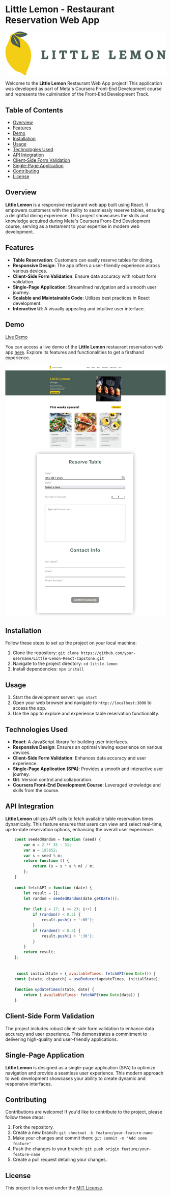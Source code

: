 # Little Lemon - Restaurant Reservation Web App

![Little Lemon](./src/images/little-lemon.png)

Welcome to the **Little Lemon** Restaurant Web App project! This application was developed as part of Meta's Coursera Front-End Development course and represents the culmination of the Front-End Development Track.

## Table of Contents

- [Overview](#overview)
- [Features](#features)
- [Demo](#demo)
- [Installation](#installation)
- [Usage](#usage)
- [Technologies Used](#technologies-used)
- [API Integration](#api-integration)
- [Client-Side Form Validation](#client-side-form-validation)
- [Single-Page Application](#single-page-application)
- [Contributing](#contributing)
- [License](#license)

## Overview

**Little Lemon** is a responsive restaurant web app built using React. It empowers customers with the ability to seamlessly reserve tables, ensuring a delightful dining experience. This project showcases the skills and knowledge acquired during Meta's Coursera Front-End Development course, serving as a testament to your expertise in modern web development.

## Features

- **Table Reservation**: Customers can easily reserve tables for dining.
- **Responsive Design**: The app offers a user-friendly experience across various devices.
- **Client-Side Form Validation**: Ensure data accuracy with robust form validation.
- **Single-Page Application**: Streamlined navigation and a smooth user journey.
- **Scalable and Maintainable Code**: Utilizes best practices in React development.
- **Interactive UI**: A visually appealing and intuitive user interface.

## Demo

[Live Demo](https://little-lemon-react-capstone.vercel.app)

You can access a live demo of the **Little Lemon** restaurant reservation web app [here](https://little-lemon-react-capstone.vercel.app). Explore its features and functionalities to get a firsthand experience.

![image1](./public/images/readme-image1.jpg)
![image1](./public/images/readme-image2.png)

## Installation

Follow these steps to set up the project on your local machine:

1. Clone the repository: `git clone https://github.com/your-username/Little-Lemon-React-Capstone.git`
2. Navigate to the project directory: `cd little-lemon`
3. Install dependencies: `npm install`

## Usage

1. Start the development server: `npm start`
2. Open your web browser and navigate to `http://localhost:3000` to access the app.
3. Use the app to explore and experience table reservation functionality.

## Technologies Used

- **React**: A JavaScript library for building user interfaces.
- **Responsive Design**: Ensures an optimal viewing experience on various devices.
- **Client-Side Form Validation**: Enhances data accuracy and user experience.
- **Single-Page Application (SPA)**: Provides a smooth and interactive user journey.
- **Git**: Version control and collaboration.
- **Coursera Front-End Development Course**: Leveraged knowledge and skills from the course.

## API Integration

**Little Lemon** utilizes API calls to fetch available table reservation times dynamically. This feature ensures that users can view and select real-time, up-to-date reservation options, enhancing the overall user experience.

```jsx
    const seededRandom = function (seed) {
        var m = 2 ** 35 - 31;
        var a = 185852;
        var s = seed % m;
        return function () {
            return (s = s * a % m) / m;
        };
    }

    const fetchAPI = function (date) {
        let result = [];
        let random = seededRandom(date.getDate());

        for (let i = 17; i <= 23; i++) {
            if (random() < 0.5) {
                result.push(i + ':00');
            }
            if (random() < 0.5) {
                result.push(i + ':30');
            }
        }
        return result;
    };


     const initialState = { availableTimes: fetchAPI(new Date()) }
    const [state, dispatch] = useReducer(updateTimes, initialState);

    function updateTimes(state, date) {
        return { availableTimes: fetchAPI(new Date(date)) }
    }
```

## Client-Side Form Validation

The project includes robust client-side form validation to enhance data accuracy and user experience. This demonstrates a commitment to delivering high-quality and user-friendly applications.

## Single-Page Application

**Little Lemon** is designed as a single-page application (SPA) to optimize navigation and provide a seamless user experience. This modern approach to web development showcases your ability to create dynamic and responsive interfaces.

## Contributing

Contributions are welcome! If you'd like to contribute to the project, please follow these steps:

1. Fork the repository.
2. Create a new branch: `git checkout -b feature/your-feature-name`
3. Make your changes and commit them: `git commit -m 'Add some feature'`
4. Push the changes to your branch: `git push origin feature/your-feature-name`
5. Create a pull request detailing your changes.

## License

This project is licensed under the [MIT License](LICENSE).
